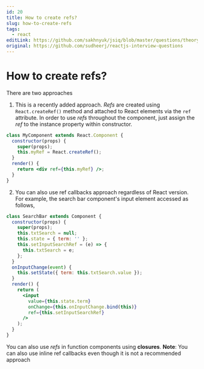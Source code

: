 ```yaml
---
id: 20
title: How to create refs?
slug: how-to-create-refs
tags:
  - react
editLink: https://github.com/sakhnyuk/jsiq/blob/master/questions/theory/react/20.md
original: https://github.com/sudheerj/reactjs-interview-questions
---
```


# How to create refs?

There are two approaches

1. This is a recently added approach. _Refs_ are created using `React.createRef()` method and attached to React elements via the `ref` attribute. In order to use _refs_ throughout the component, just assign the _ref_ to the instance property within constructor.

```jsx
class MyComponent extends React.Component {
  constructor(props) {
    super(props);
    this.myRef = React.createRef();
  }
  render() {
    return <div ref={this.myRef} />;
  }
}
```

2. You can also use ref callbacks approach regardless of React version. For example, the search bar component's input element accessed as follows,

```jsx
class SearchBar extends Component {
  constructor(props) {
    super(props);
    this.txtSearch = null;
    this.state = { term: '' };
    this.setInputSearchRef = (e) => {
      this.txtSearch = e;
    };
  }
  onInputChange(event) {
    this.setState({ term: this.txtSearch.value });
  }
  render() {
    return (
      <input
        value={this.state.term}
        onChange={this.onInputChange.bind(this)}
        ref={this.setInputSearchRef}
      />
    );
  }
}
```

You can also use _refs_ in function components using **closures**. **Note**: You can also use inline ref callbacks even though it is not a recommended approach